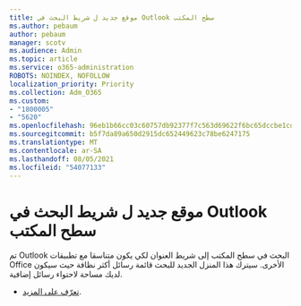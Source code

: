 ```yaml
---
title: موقع جديد ل شريط البحث في Outlook سطح المكتب
ms.author: pebaum
author: pebaum
manager: scotv
ms.audience: Admin
ms.topic: article
ms.service: o365-administration
ROBOTS: NOINDEX, NOFOLLOW
localization_priority: Priority
ms.collection: Adm_O365
ms.custom:
- "1800005"
- "5620"
ms.openlocfilehash: 96eb1b66cc03c60757db92377f7c563d69622f6bc65dccbe1cdaba03a8872ff8
ms.sourcegitcommit: b5f7da89a650d2915dc652449623c78be6247175
ms.translationtype: MT
ms.contentlocale: ar-SA
ms.lasthandoff: 08/05/2021
ms.locfileid: "54077133"
---
```

# <a name="new-location-of-the-search-bar-in-outlook-desktop"></a>موقع جديد ل شريط البحث في Outlook سطح المكتب

تم Outlook البحث في سطح المكتب إلى شريط العنوان لكي يكون متناسقا مع تطبيقات Office الأخرى. سيترك هذا المنزل الجديد للبحث قائمة رسائل أكثر نظافة حيث سيكون لديك مساحة لاحتواء رسائل إضافية.
- [تعرّف على المزيد](https://support.microsoft.com/en-us/office/96fee452-80cd-492d-a35c-5c37584b416b).
